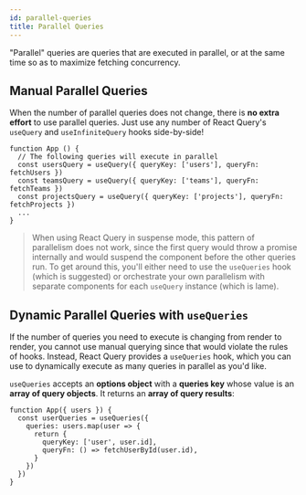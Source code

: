 ```yaml
---
id: parallel-queries
title: Parallel Queries
---
```


"Parallel" queries are queries that are executed in parallel, or at the same time so as to maximize fetching concurrency.

## Manual Parallel Queries

When the number of parallel queries does not change, there is **no extra effort** to use parallel queries. Just use any number of React Query's `useQuery` and `useInfiniteQuery` hooks side-by-side!

```tsx
function App () {
  // The following queries will execute in parallel
  const usersQuery = useQuery({ queryKey: ['users'], queryFn: fetchUsers })
  const teamsQuery = useQuery({ queryKey: ['teams'], queryFn: fetchTeams })
  const projectsQuery = useQuery({ queryKey: ['projects'], queryFn: fetchProjects })
  ...
}
```

> When using React Query in suspense mode, this pattern of parallelism does not work, since the first query would throw a promise internally and would suspend the component before the other queries run. To get around this, you'll either need to use the `useQueries` hook (which is suggested) or orchestrate your own parallelism with separate components for each `useQuery` instance (which is lame).

## Dynamic Parallel Queries with `useQueries`

If the number of queries you need to execute is changing from render to render, you cannot use manual querying since that would violate the rules of hooks. Instead, React Query provides a `useQueries` hook, which you can use to dynamically execute as many queries in parallel as you'd like.

`useQueries` accepts an **options object** with a **queries key** whose value is an **array of query objects**. It returns an **array of query results**:

```tsx
function App({ users }) {
  const userQueries = useQueries({
    queries: users.map(user => {
      return {
        queryKey: ['user', user.id],
        queryFn: () => fetchUserById(user.id),
      }
    })
  })
}
```

